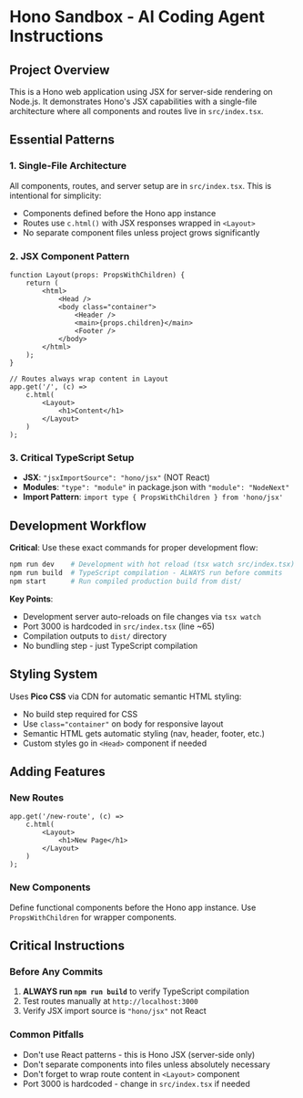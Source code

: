 # Hono Sandbox - AI Coding Agent Instructions

## Project Overview

This is a Hono web application using JSX for server-side rendering on Node.js. It demonstrates Hono's JSX capabilities with a single-file architecture where all components and routes live in `src/index.tsx`.

## Essential Patterns

### 1. Single-File Architecture

All components, routes, and server setup are in `src/index.tsx`. This is intentional for simplicity:

-   Components defined before the Hono app instance
-   Routes use `c.html()` with JSX responses wrapped in `<Layout>`
-   No separate component files unless project grows significantly

### 2. JSX Component Pattern

```tsx
function Layout(props: PropsWithChildren) {
    return (
        <html>
            <Head />
            <body class="container">
                <Header />
                <main>{props.children}</main>
                <Footer />
            </body>
        </html>
    );
}

// Routes always wrap content in Layout
app.get('/', (c) =>
    c.html(
        <Layout>
            <h1>Content</h1>
        </Layout>
    )
);
```

### 3. Critical TypeScript Setup

-   **JSX**: `"jsxImportSource": "hono/jsx"` (NOT React)
-   **Modules**: `"type": "module"` in package.json with `"module": "NodeNext"`
-   **Import Pattern**: `import type { PropsWithChildren } from 'hono/jsx'`

## Development Workflow

**Critical**: Use these exact commands for proper development flow:

```bash
npm run dev    # Development with hot reload (tsx watch src/index.tsx)
npm run build  # TypeScript compilation - ALWAYS run before commits
npm start      # Run compiled production build from dist/
```

**Key Points**:

-   Development server auto-reloads on file changes via `tsx watch`
-   Port 3000 is hardcoded in `src/index.tsx` (line ~65)
-   Compilation outputs to `dist/` directory
-   No bundling step - just TypeScript compilation

## Styling System

Uses **Pico CSS** via CDN for automatic semantic HTML styling:

-   No build step required for CSS
-   Use `class="container"` on body for responsive layout
-   Semantic HTML gets automatic styling (nav, header, footer, etc.)
-   Custom styles go in `<Head>` component if needed

## Adding Features

### New Routes

```tsx
app.get('/new-route', (c) =>
    c.html(
        <Layout>
            <h1>New Page</h1>
        </Layout>
    )
);
```

### New Components

Define functional components before the Hono app instance. Use `PropsWithChildren` for wrapper components.

## Critical Instructions

### Before Any Commits

1. **ALWAYS run `npm run build`** to verify TypeScript compilation
2. Test routes manually at `http://localhost:3000`
3. Verify JSX import source is `"hono/jsx"` not React

### Common Pitfalls

-   Don't use React patterns - this is Hono JSX (server-side only)
-   Don't separate components into files unless absolutely necessary
-   Don't forget to wrap route content in `<Layout>` component
-   Port 3000 is hardcoded - change in `src/index.tsx` if needed
